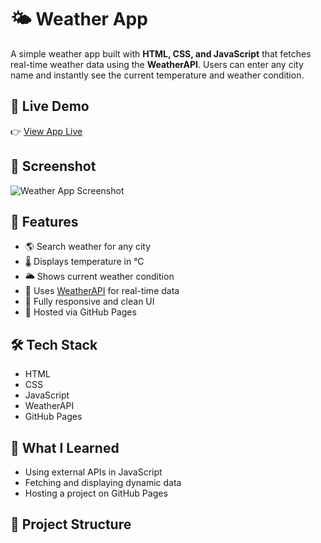 # 🌤️ Weather App

A simple weather app built with **HTML, CSS, and JavaScript** that fetches real-time weather data using the **WeatherAPI**. Users can enter any city name and instantly see the current temperature and weather condition.

## 🚀 Live Demo

👉 [View App Live](https://lavishjangid.github.io/Weather-app/)

## 📸 Screenshot

![Weather App Screenshot](screenshot.png) <!-- Add this image to your repo -->

## 🔧 Features

- 🌎 Search weather for any city
- 🌡️ Displays temperature in °C
- 🌥️ Shows current weather condition
- 🔌 Uses [WeatherAPI](https://www.weatherapi.com/) for real-time data
- 📱 Fully responsive and clean UI
- 🚀 Hosted via GitHub Pages

## 🛠️ Tech Stack

- HTML
- CSS
- JavaScript
- WeatherAPI
- GitHub Pages

## 🧠 What I Learned

- Using external APIs in JavaScript
- Fetching and displaying dynamic data
- Hosting a project on GitHub Pages

## 📁 Project Structure

